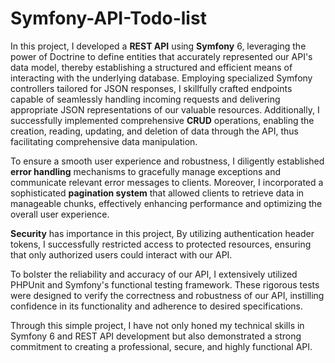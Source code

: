 # Symfony-API-Todo-list

In this project, I developed a **REST API** using **Symfony** 6, leveraging the power of Doctrine to define entities that accurately represented our API's data model, thereby establishing a structured and efficient means of interacting with the underlying database. Employing specialized Symfony controllers tailored for JSON responses, I skillfully crafted endpoints capable of seamlessly handling incoming requests and delivering appropriate JSON representations of our valuable resources. Additionally, I successfully implemented comprehensive **CRUD** operations, enabling the creation, reading, updating, and deletion of data through the API, thus facilitating comprehensive data manipulation.

To ensure a smooth user experience and robustness, I diligently established **error handling** mechanisms to gracefully manage exceptions and communicate relevant error messages to clients. Moreover, I incorporated a sophisticated **pagination system** that allowed clients to retrieve data in manageable chunks, effectively enhancing performance and optimizing the overall user experience.

**Security** has importance in this project, By utilizing authentication header tokens, I successfully restricted access to protected resources, ensuring that only authorized users could interact with our API.

To bolster the reliability and accuracy of our API, I extensively utilized PHPUnit and Symfony's functional testing framework. These rigorous tests were designed to verify the correctness and robustness of our API, instilling confidence in its functionality and adherence to desired specifications.

Through this simple project, I have not only honed my technical skills in Symfony 6 and REST API development but also demonstrated a strong commitment to creating a professional, secure, and highly functional API.
